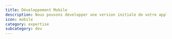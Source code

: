 ```yaml
---
title: Développement Mobile
description: Nous pouvons développer une version initiale de votre application mobile. Notre stack mobile s'appuie sur Apache Cordova et Ionic.
icon: mobile
category: expertise
subcategory: dev
---
```

